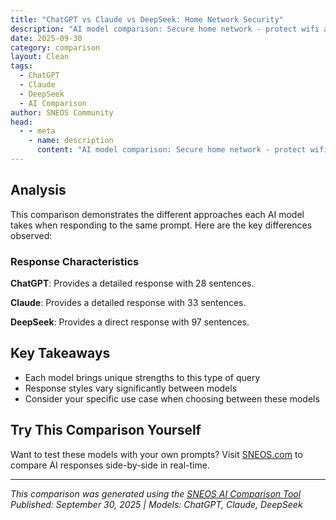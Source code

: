 ```yaml
---
title: "ChatGPT vs Claude vs DeepSeek: Home Network Security"
description: "AI model comparison: Secure home network - protect wifi and connected devices..."
date: 2025-09-30
category: comparison
layout: Clean
tags:
  - ChatGPT
  - Claude
  - DeepSeek
  - AI Comparison
author: SNEOS Community
head:
  - - meta
    - name: description
      content: "AI model comparison: Secure home network - protect wifi and connected devices..."
---
```


<ChatComparison
  title="ChatGPT vs Claude vs DeepSeek: Home Network Security"
  prompt="Secure home network - protect wifi and connected devices"
  :responses='{
    "ChatGPT": "Securing your home network is vital to protect your personal information, devices, and privacy. Here are comprehensive steps you can take to protect your Wi-Fi and all connected devices:\n\n### 1. Secure Your Wi-Fi Network\n- **Change Default Router Login Credentials:**  \n  Most routers come with default usernames and passwords which are widely known. Change these to strong, unique credentials.\n\n- **Use Strong Wi-Fi Password:**  \n  Set a complex Wi-Fi password (WPA3 or WPA2 encryption). Avoid simple passwords like \u201Cpassword123\u201D or common phrases.\n\n- **Enable WPA3 or WPA2 Encryption:**  \n  Use the strongest encryption standard your router supports. WPA3 is newest and most secure; if your router only supports WPA2, use that.\n\n- **Change Default SSID:**  \n  Rename your Wi-Fi network name (SSID) to something unique, but avoid personal information that could identify you.\n\n- **Disable WPS (Wi-Fi Protected Setup):**  \n  WPS can be vulnerable to brute-force attacks, so turn it off.\n\n- **Keep Router Firmware Updated:**  \n  Regularly check for and install firmware updates from your router manufacturer to patch security vulnerabilities.\n\n### 2. Network Configuration\n- **Enable Network Firewall:**  \n  Use the router\u2019s built-in firewall to block unauthorized access.\n\n- **Disable Remote Management:**  \n  Unless necessary, turn off remote access to your router\u2019s admin panel.\n\n- **Use Guest Networks:**  \n  Create a separate guest Wi-Fi network for visitors to keep your main network devices isolated.\n\n- **Assign Static IPs or Use MAC Filtering:**  \n  Restrict devices allowed on your network by whitelisting MAC addresses, although this can be bypassed by skilled attackers.\n\n### 3. Protect Connected Devices\n- **Keep Device Software Updated:**  \n  Regularly update operating systems, firmware, and apps on all devices (computers, smartphones, smart TVs, IoT devices).\n\n- **Use Strong, Unique Passwords on Devices:**  \n  Avoid using the same password on multiple devices or accounts.\n\n- **Enable Device Firewalls and Antivirus:**  \n  Use reputable security software on your computers and smart devices.\n\n- **Disable Unused Services and Ports:**  \n  Turn off Bluetooth, remote access, or file sharing when not in use.\n\n- **Secure IoT Devices:**  \n  Change default passwords, keep firmware updated, and consider segmenting them on a separate VLAN or guest network.\n\n### 4. Additional Security Measures\n- **Use a VPN:**  \n  Use a trusted VPN service for an extra layer of encryption on your devices.\n\n- **Monitor Network Activity:**  \n  Use your router\u2019s interface or network monitoring tools to check for unknown devices or unusual traffic.\n\n- **Enable Two-Factor Authentication (2FA):**  \n  Use 2FA on important accounts and device admin logins whenever possible.\n\n- **Backup Router Configuration:**  \n  Save a secure backup of your router\u2019s settings after configuration.\n\n---\n\n### Summary Checklist\n- Change router admin username/password  \n- Set strong Wi-Fi password with WPA3/WPA2  \n- Update router firmware regularly  \n- Disable WPS and remote management  \n- Use guest network for visitors  \n- Keep all devices software and firmware updated  \n- Use firewalls and antivirus software on devices  \n- Secure IoT devices and use network segmentation  \n- Monitor connected devices regularly  \n- Use VPN and enable 2FA where possible  \n\nBy following these steps, you can ensure your home network is significantly more secure against unauthorized access and cyber threats.",
    "Claude": "# Comprehensive Home Network Security Guide\n\n## 1. Router \u0026 WiFi Security\n\n### **Router Configuration**\n- **Change default admin credentials** immediately\n- **Update firmware regularly** (enable auto-updates if available)\n- **Disable WPS** (WiFi Protected Setup)\n- **Disable remote management** unless absolutely needed\n- **Change default network name (SSID)** - avoid revealing router brand/model\n\n### **WiFi Security Settings**\n- **Use WPA3** encryption (or WPA2 if WPA3 unavailable)\n- **Create a strong WiFi password** (12\u002B characters, mixed case, numbers, symbols)\n- **Hide network SSID** (optional security through obscurity)\n- **Enable MAC address filtering** for critical devices\n- **Set up guest network** for visitors and IoT devices\n\n## 2. Network Segmentation\n\n### **Create Separate Networks**\n- **Main network**: Computers, phones, tablets\n- **Guest network**: Visitors\n- **IoT network**: Smart home devices, security cameras\n- **Work network**: If working from home\n\n### **VLAN Setup** (Advanced)\nConfigure VLANs to isolate device categories and limit cross-communication.\n\n## 3. Device Security\n\n### **All Connected Devices**\n- **Change default passwords** on all devices\n- **Enable automatic updates** where possible\n- **Regularly update firmware/software**\n- **Disable unnecessary features** (microphones, cameras when not needed)\n- **Review device permissions** and data sharing settings\n\n### **IoT Device Specific**\n- **Research security reputation** before purchasing\n- **Isolate on separate network**\n- **Monitor network traffic** for unusual activity\n- **Replace devices** that no longer receive security updates\n\n## 4. Network Monitoring\n\n### **Built-in Router Tools**\n- **Check connected devices** regularly\n- **Monitor bandwidth usage** for anomalies\n- **Review access logs**\n- **Set up notifications** for new device connections\n\n### **Third-party Solutions**\n- **Network scanning tools**: Fing, Advanced IP Scanner\n- **Router firmware alternatives**: DD-WRT, OpenWrt (for tech-savvy users)\n- **Network monitoring**: PRTG, SolarWinds (for advanced users)\n\n## 5. Firewall Configuration\n\n### **Router Firewall**\n- **Enable built-in firewall**\n- **Block unnecessary ports**\n- **Configure port forwarding** carefully (only when needed)\n- **Enable DDoS protection**\n\n### **Device-level Firewalls**\n- **Enable Windows/Mac firewalls**\n- **Configure application-specific rules**\n- **Block suspicious outbound connections**\n\n## 6. DNS Security\n\n### **Secure DNS Services**\nReplace default ISP DNS with secure alternatives:\n- **Cloudflare**: 1.1.1.1, 1.0.0.1\n- **Quad9**: 9.9.9.9, 149.112.112.112\n- **OpenDNS**: 208.67.222.222, 208.67.220.220\n\n### **DNS Filtering**\n- **Block malicious domains**\n- **Filter inappropriate content**\n- **Prevent DNS hijacking**\n\n## 7. VPN Setup\n\n### **Router-level VPN**\n- **Install VPN on router** to protect all devices\n- **Choose reputable VPN service**\n- **Configure kill switch**\n\n### **Device-level VPN**\n- **Install VPN apps** on individual devices\n- **Use for sensitive activities**\n- **Enable auto-connect** on untrusted networks\n\n## 8. Regular Maintenance\n\n### **Monthly Tasks**\n- [ ] Check for router firmware updates\n- [ ] Review connected devices list\n- [ ] Monitor network performance\n- [ ] Update device passwords if needed\n\n### **Quarterly Tasks**\n- [ ] Audit all connected devices\n- [ ] Review and update firewall rules\n- [ ] Test backup internet connection\n- [ ] Security assessment of new devices\n\n### **Annual Tasks**\n- [ ] Change WiFi password\n- [ ] Complete security audit\n- [ ] Replace aging network equipment\n- [ ] Review and update security policies\n\n## 9. Emergency Procedures\n\n### **Suspected Compromise**\n1. **Disconnect affected devices**\n2. **Change router admin password**\n3. **Change WiFi password**\n4. **Factory reset if necessary**\n5. **Scan all devices for malware**",
    "DeepSeek": "Of course. Securing your home network is a critical step in protecting your privacy and data. A breach can lead to everything from stolen personal information to compromised smart home devices.\n\nHere is a comprehensive, actionable guide to secure your home Wi-Fi and all connected devices, broken down into essential steps.\n\n---\n\n### **Part 1: Fortifying Your Wi-Fi Network (The First Line of Defense)**\n\nYour Wi-Fi router is the gateway to your entire network. Securing it is priority number one.\n\n#### **1. Change Default Administrator Credentials**\nThis is the most critical step. The router\u0027s admin panel controls all settings.\n*   **Why:** Default usernames and passwords (like \u0022admin/admin\u0022) are public knowledge and are the first thing an attacker will try.\n*   **How:** Log into your router\u0027s web interface (usually via \u0060192.168.1.1\u0060 or \u0060192.168.0.1\u0060), find the administration section, and change both the username and password to something strong and unique.\n\n#### **2. Use Strong Wi-Fi Encryption (WPA3 or WPA2)**\nEncryption scrambles the data between your devices and your router.\n*   **Why:** Without it, anyone nearby can eavesdrop on your internet traffic.\n*   **How:** In your Wi-Fi settings, select:\n    *   **WPA3** (Best): The latest and most secure standard. Use this if your router and devices support it.\n    *   **WPA2 (AES)** (Good): The current widespread standard and perfectly secure for most homes. Avoid the outdated and vulnerable WEP or WPA (TKIP).\n\n#### **3. Set a Strong, Unique Wi-Fi Password**\nYour Wi-Fi password is different from your router\u0027s admin password.\n*   **Why:** Prevents neighbors or attackers from easily connecting to your network.\n*   **How:** Use a long passphrase (at least 12 characters) with a mix of uppercase, lowercase, numbers, and symbols. Avoid dictionary words or personal information.\n\n#### **4. Change Your Network Name (SSID)**\n*   **Why:** A default SSID (e.g., \u0022Netgear123\u0022) can reveal your router\u0027s make/model, giving attackers clues about its potential vulnerabilities.\n*   **How:** Change it to something unique that doesn\u0027t personally identify you (e.g., not \u0022SmithFamilyWiFi\u0022).\n\n#### **5. Disable WPS (Wi-Fi Protected Setup)**\n*   **Why:** WPS (the push-button or PIN method) is notoriously vulnerable to brute-force attacks. It can be bypassed in hours.\n*   **How:** Find the WPS setting in your router\u0027s admin panel and **disable it**.\n\n#### **6. Keep Your Router\u0027s Firmware Updated**\n*   **Why:** Firmware updates patch security vulnerabilities that hackers can exploit.\n*   **How:** Enable automatic updates if available. Otherwise, check for updates in the router\u0027s admin panel every few months.\n\n#### **7. Disable Remote Management**\n*   **Why:** This feature allows you to access your router\u0027s admin panel from the internet. For 99% of users, this is an unnecessary risk.\n*   **How:** Ensure \u0022Remote Management\u0022 is turned off. You should only be able to access the admin panel when connected to your home Wi-Fi.\n\n#### **8. Create a Guest Network**\n*   **Why:** This provides internet access to visitors without giving them access to your main network where your computers, smart devices, and file shares live.\n*   **How:** Enable the guest network feature, give it a different name and password, and ensure it\u0027s isolated from your main network.\n\n---\n\n### **Part 2: Securing Connected Devices (The Internet of Things - IoT)**\n\nSmart TVs, speakers, cameras, and other IoT devices are often the weakest link.\n\n#### **1. Change Default Passwords Immediately**\n*   Every device, especially security cameras, must have its default password changed upon setup.\n\n#### **2. Segment Your Network**\nThis is an advanced but highly effective tactic.\n*   **Why:** If a smart light bulb gets hacked, you don\u0027t want the attacker to have a direct path to your laptop or phone.\n*   **How:**\n    *   **VLANs (Virtual LANs):** Many advanced routers (like ASUS, Ubiquiti, TP-Link Omada) allow you to create separate virtual networks. Place all IoT devices on one VLAN and your trusted devices (computers, phones) on another.\n    *   **Use the Guest Network:** A simpler alternative is to put all your IoT devices on the **Guest Network** you created in Part 1.\n\n#### **3. Regularly Update Device Firmware**\n*   Just like your router, smart devices receive security patches. Enable automatic updates or check for them manually every few months.\n\n#### **4. Be Strategic About Device Placement and Features**\n*   **Microphones/Cameras:** Physically cover cameras when not in use and consider disabling microphone access on devices that don\u0027t need it.\n*   **Smart Speakers:** Be mindful of what you say around them, and regularly review and delete your voice history.\n\n---\n\n### **Part 3: General Network Hygiene \u0026 Advanced Practices**\n\n#### **1. Use a Firewall**\n*   **Your Router\u0027s Firewall:** This is almost certainly already enabled. It blocks unsolicited incoming traffic from the internet. Don\u0027t turn it off.\n*   **Software Firewall:** Ensure the firewall on your Windows/Mac computers is turned on.\n\n#### **2. Be Careful with Port Forwarding**\n*   **Why:** Port forwarding opens a direct hole in your router\u0027s firewall to a specific device. Only use it if absolutely necessary (e.g., for a game server) and understand the risks.\n\n#### **3. Use a VPN (Virtual Private Network)**\n*   **For Your Entire Network:** You can install VPN client software on your router. This encrypts *all* traffic from your home to the internet, protecting you from your ISP and on public Wi-Fi.\n*   **On Individual Devices:** Use a reputable VPN service on your laptops and phones, especially when using public Wi-Fi.\n\n#### **4. Monitor Your Network**\n*   **Check Connected Devices:** Periodically look at the list of devices connected to your router. If you see something you don\u0027t recognize, investigate and block it.\n*   **Use Network Monitoring Tools:** For tech-savvy users, tools like Fing (mobile app) can help you scan and identify everything on your network.\n\n---\n\n### **Quick-Check Security Checklist**\n\n*   [ ] Changed router\u0027s default admin username/password.\n*   [ ] Set Wi-Fi encryption to **WPA3** or **WPA2 (AES)**.\n*   [ ] Created a strong, unique Wi-Fi password.\n*   [ ] Renamed the SSID to something non-identifying.\n*   [ ] **Disabled WPS.**\n*   [ ] Updated the router\u0027s firmware.\n*   [ ] Disabled Remote Management.\n*   [ ] Created and used a **Guest Network** for visitors and IoT devices.\n*   [ ] Changed default passwords on all smart devices.\n*   [ ] Enabled automatic updates on router and devices where possible.\n*   [ ] Periodically review the list of connected devices.\n\nBy following these steps, you will have significantly hardened your home network against the vast majority of common threats, creating a much safer digital environment for you and your family."
  }'
  published-date="22:46"
/>

## Analysis

This comparison demonstrates the different approaches each AI model takes when responding to the same prompt. Here are the key differences observed:

### Response Characteristics

**ChatGPT**: Provides a detailed response with 28 sentences. 

**Claude**: Provides a detailed response with 33 sentences. 

**DeepSeek**: Provides a direct response with 97 sentences. 

## Key Takeaways

- Each model brings unique strengths to this type of query
- Response styles vary significantly between models
- Consider your specific use case when choosing between these models

## Try This Comparison Yourself

Want to test these models with your own prompts? Visit [SNEOS.com](https://sneos.com) to compare AI responses side-by-side in real-time.

---

*This comparison was generated using the [SNEOS AI Comparison Tool](https://sneos.com)*
*Published: September 30, 2025 | Models: ChatGPT, Claude, DeepSeek*
